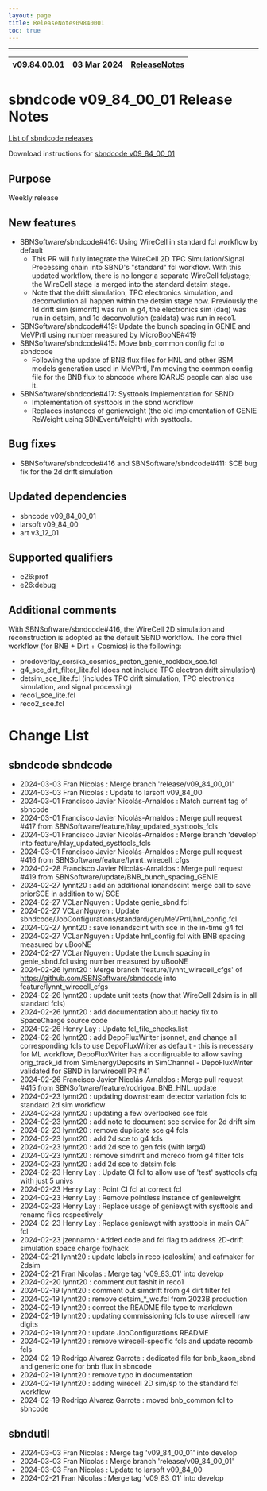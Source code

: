 ```yaml
---
layout: page
title: ReleaseNotes09840001
toc: true
---
```


-----------------------------------------------------------------------------
| v09.84.00.01 | 03 Mar 2024 | [ReleaseNotes](ReleaseNotes09840001.html) |
| --- | --- | --- |



sbndcode v09_84_00_01 Release Notes
=======================================================================================

[List of sbndcode releases](List_of_SBND_code_releases.html)

Download instructions for [sbndcode v09_84_00_01](http://scisoft.fnal.gov/scisoft/bundles/sbnd/v09_84_00_01/sbndcode-v09_84_00_01.html)

Purpose
---------------------------------------------------
Weekly release

New features
---------------------------------------------------
* SBNSoftware/sbndcode#416: Using WireCell in standard fcl workflow by default
  * This PR will fully integrate the WireCell 2D TPC Simulation/Signal Processing chain into SBND's "standard" fcl workflow. With this updated workflow, there is no longer a separate WireCell fcl/stage; the WireCell stage is merged into the standard detsim stage.
  * Note that the drift simulation, TPC electronics simulation, and deconvolution all happen within the detsim stage now. Previously the 1d drift sim (simdrift) was run in g4, the electronics sim (daq) was run in detsim, and 1d deconvolution (caldata) was run in reco1. 
* SBNSoftware/sbndcode#419: Update the bunch spacing in GENIE and MeVPrtl using number measured by MicroBooNE#419
* SBNSoftware/sbndcode#415: Move bnb_common config fcl to sbndcode
  * Following the update of BNB flux files for HNL and other BSM models generation used in MeVPrtl, I'm moving the common config file for the BNB flux to sbncode where ICARUS people can also use it.
* SBNSoftware/sbndcode#417: Systtools Implementation for SBND
  * Implementation of systtools in the sbnd workflow
  * Replaces instances of genieweight (the old implementation of GENIE ReWeight using SBNEventWeight) with systtools.

Bug fixes
---------------------------------------------------
* SBNSoftware/sbndcode#416 and SBNSoftware/sbndcode#411: SCE bug fix for the 2d drift simulation

Updated dependencies
---------------------------------------------------
* sbncode v09_84_00_01
* larsoft v09_84_00
* art v3_12_01

Supported qualifiers
---------------------------------------------------
* e26:prof
* e26:debug

Additional comments
---------------------------------------------------
With SBNSoftware/sbndcode#416, the WireCell 2D simulation and reconstruction is adopted as the default SBND workflow. The core fhicl workflow (for BNB + Dirt + Cosmics) is the following:
* prodoverlay_corsika_cosmics_proton_genie_rockbox_sce.fcl
* g4_sce_dirt_filter_lite.fcl (does not include TPC electron drift simulation)
* detsim_sce_lite.fcl (includes TPC drift simulation, TPC electronics simulation, and signal processing)
* reco1_sce_lite.fcl
* reco2_sce.fcl

Change List
==========================================

sbndcode sbndcode
---------------------------------------------------

* 2024-03-03  Fran Nicolas : Merge branch 'release/v09_84_00_01'
* 2024-03-03  Fran Nicolas : Update to larsoft v09_84_00
* 2024-03-01  Francisco Javier Nicolás-Arnaldos : Match current tag of sbncode
* 2024-03-01  Francisco Javier Nicolás-Arnaldos : Merge pull request #417 from SBNSoftware/feature/hlay_updated_systtools_fcls
* 2024-03-01  Francisco Javier Nicolás-Arnaldos : Merge branch 'develop' into feature/hlay_updated_systtools_fcls
* 2024-03-01  Francisco Javier Nicolás-Arnaldos : Merge pull request #416 from SBNSoftware/feature/lynnt_wirecell_cfgs
* 2024-02-28  Francisco Javier Nicolás-Arnaldos : Merge pull request #419 from SBNSoftware/update/BNB_bunch_spacing_GENIE
* 2024-02-27  lynnt20 : add an additional ionandscint merge call to save priorSCE in addition to w/ SCE
* 2024-02-27  VCLanNguyen : Update genie_sbnd.fcl
* 2024-02-27  VCLanNguyen : Update sbndcode/JobConfigurations/standard/gen/MeVPrtl/hnl_config.fcl
* 2024-02-27  lynnt20 : save ionandscint with sce in the in-time g4 fcl
* 2024-02-27  VCLanNguyen : Update hnl_config.fcl with BNB spacing measured by uBooNE
* 2024-02-27  VCLanNguyen : Update the bunch spacing in genie_sbnd.fcl using number measured by uBooNE
* 2024-02-26  lynnt20 : Merge branch 'feature/lynnt_wirecell_cfgs' of https://github.com/SBNSoftware/sbndcode into feature/lynnt_wirecell_cfgs
* 2024-02-26  lynnt20 : update unit tests (now that WireCell 2dsim is in all standard fcls)
* 2024-02-26  lynnt20 : add documentation about hacky fix to SpaceCharge source code
* 2024-02-26  Henry Lay : Update fcl_file_checks.list
* 2024-02-26  lynnt20 : add DepoFluxWriter jsonnet, and change all corresponding fcls to use DepoFluxWriter as default - this is necessary for ML workflow, DepoFluxWriter has a configruable to allow saving orig_track_id from SimEnergyDeposits in SimChannel - DepoFluxWriter validated for SBND in larwirecell PR #41
* 2024-02-26  Francisco Javier Nicolás-Arnaldos : Merge pull request #415 from SBNSoftware/feature/rodrigoa_BNB_HNL_update
* 2024-02-23  lynnt20 : updating downstream detector variation fcls to standard 2d sim workflow
* 2024-02-23  lynnt20 : updating a few overlooked sce fcls
* 2024-02-23  lynnt20 : add note to document sce service for 2d drift sim
* 2024-02-23  lynnt20 : remove duplicate sce g4 fcls
* 2024-02-23  lynnt20 : add 2d sce to g4 fcls
* 2024-02-23  lynnt20 : add 2d sce to gen fcls (with larg4)
* 2024-02-23  lynnt20 : remove simdrift and mcreco from g4 filter fcls
* 2024-02-23  lynnt20 : add 2d sce to detsim fcls
* 2024-02-23  Henry Lay : Update CI fcl to allow use of 'test' systtools cfg with just 5 univs
* 2024-02-23  Henry Lay : Point CI fcl at correct fcl
* 2024-02-23  Henry Lay : Remove pointless instance of genieweight
* 2024-02-23  Henry Lay : Replace usage of geniewgt with systtools and rename files respectively
* 2024-02-23  Henry Lay : Replace geniewgt with systtools in main CAF fcl
* 2024-02-23  jzennamo : Added code and fcl flag to address 2D-drift simulation space charge fix/hack
* 2024-02-21  lynnt20 : update labels in reco (caloskim) and cafmaker for 2dsim
* 2024-02-21  Fran Nicolas : Merge tag 'v09_83_01' into develop
* 2024-02-20  lynnt20 : comment out fashit in reco1
* 2024-02-19  lynnt20 : comment out simdrift from g4 dirt filter fcl
* 2024-02-19  lynnt20 : remove detsim_*_wc.fcl from 2023B production
* 2024-02-19  lynnt20 : correct the README file type to markdown
* 2024-02-19  lynnt20 : updating commissioning fcls to use wirecell raw digits
* 2024-02-19  lynnt20 : update JobConfigurations README
* 2024-02-19  lynnt20 : remove wirecell-specific fcls and update recomb fcls
* 2024-02-19  Rodrigo Alvarez Garrote : dedicated file for bnb_kaon_sbnd and generic one for bnb flux in sbncode
* 2024-02-19  lynnt20 : remove typo in documentation
* 2024-02-19  lynnt20 : adding wirecell 2D sim/sp to the standard fcl workflow
* 2024-02-19  Rodrigo Alvarez Garrote : moved bnb_common fcl to sbncode

sbndutil
---------------------------------------------------

* 2024-03-03  Fran Nicolas : Merge tag 'v09_84_00_01' into develop
* 2024-03-03  Fran Nicolas : Merge branch 'release/v09_84_00_01'
* 2024-03-03  Fran Nicolas : Update to larsoft v09_84_00
* 2024-02-21  Fran Nicolas : Merge tag 'v09_83_01' into develop
